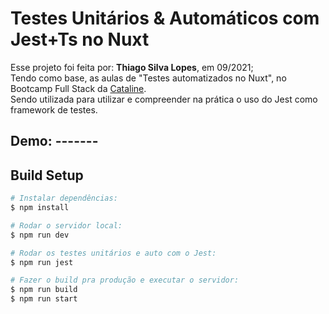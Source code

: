 <!--
<div align="center">
<img src="./ReadMeFiles/app.jpg" align="center">
</div>-->

# Testes Unitários & Automáticos com Jest+Ts no Nuxt

<p>Esse projeto foi feita por: <strong>Thiago Silva Lopes</strong>, em 09/2021;</br>
Tendo como base, as aulas de "Testes automatizados no Nuxt", no Bootcamp Full Stack da <a href="https://bootcamp.cataline.io/">Cataline</a>.</br>
Sendo utilizada para utilizar e compreender na prática o uso do Jest como framework de testes.
</p>

## Demo: -------

## Build Setup

```bash
# Instalar dependências:
$ npm install

# Rodar o servidor local:
$ npm run dev

# Rodar os testes unitários e auto com o Jest:
$ npm run jest

# Fazer o build pra produção e executar o servidor:
$ npm run build
$ npm run start
```

